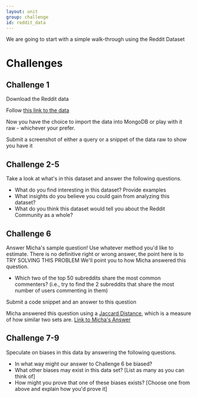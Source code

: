 ```yaml
---
layout: unit
group: challenge
id: reddit_data
---
```


We are going to start with a simple walk-through using the Reddit Dataset

# Challenges

## Challenge 1

Download the Reddit data

Follow [this link to the data](http://www.reddit.com/r/datasets/comments/1mbsa2/155m_reddit_comments_over_15_days/)

Now you have the choice to import the data into MongoDB or play with it raw - whichever your prefer.

Submit a screenshot of either a query or a snippet of the data raw to show you have it

## Challenge 2-5

Take a look at what's in this dataset and answer the following questions.

* What do you find interesting in this dataset?  Provide examples
* What insights do you believe you could gain from analyzing this dataset?
* What do you think this dataset would tell you about the Reddit Community as a whole?

## Challenge 6

Answer Micha's sample question!  Use whatever method you'd like to estimate.  There is no definitive right or wrong answer, the point here is to TRY SOLVING THIS PROBLEM  We'll point you to how Micha answered this question.

* Which two of the top 50 subreddits share the most common commenters?  (i.e., try to find the 2 subreddits that share the most number of users commenting in them)

Submit a code snippet and an answer to this question

Micha answered this question using a [Jaccard Distance](http://www.google.com/url?q=http%3A%2F%2Fen.wikipedia.org%2Fwiki%2FJaccard_index&sa=D&sntz=1&usg=AFQjCNEVx641Q05H4TsuVpL894sPoVEsBQ), which is a measure of how similar two sets are.
[Link to Micha's Answer](https://github.com/CSCI-4830-002-2014/challenge-week-12/tree/master/examples/reddit)

## Challenge 7-9

Speculate on biases in this data by answering the following questions.

* In what way might our answer to Challenge 6 be biased?
* What other biases may exist in this data set? [List as many as you can think of]
* How might you prove that one of these biases exists? [Choose one from above and explain how you'd prove it]





